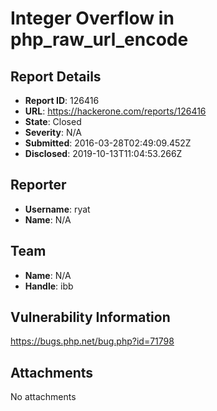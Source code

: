 # Integer Overflow in php_raw_url_encode

## Report Details
- **Report ID**: 126416
- **URL**: https://hackerone.com/reports/126416
- **State**: Closed
- **Severity**: N/A
- **Submitted**: 2016-03-28T02:49:09.452Z
- **Disclosed**: 2019-10-13T11:04:53.266Z

## Reporter
- **Username**: ryat
- **Name**: N/A

## Team
- **Name**: N/A
- **Handle**: ibb

## Vulnerability Information
https://bugs.php.net/bug.php?id=71798

## Attachments
No attachments
